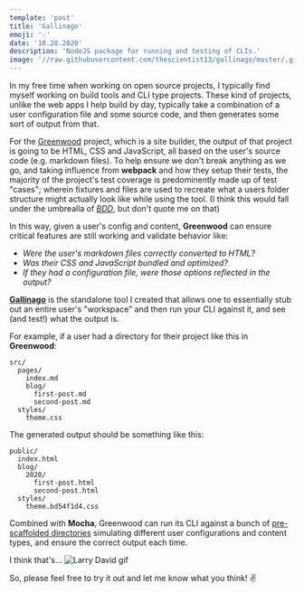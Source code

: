 ```yaml
---
template: 'post'
title: 'Gallinago'
emoji: '💡'
date: '10.28.2020'
description: 'NodeJS package for running and testing of CLIs.'
image: '//raw.githubusercontent.com/thescientist13/gallinago/master/.github/assets/gallinago.jpg'
---
```


In my free time when working on open source projects, I typically find myself working on build tools and CLI type projects.  These kind of projects, unlike the web apps I help build by day, typically take a combination of a user configuration file and some source code, and then generates some sort of output from that.  

For the [Greenwood](https://www.greenwoodjs.io/) project, which is a site builder, the output of that project is going to be HTML, CSS and JavaScript, all based on the user's source code (e.g. markdown files).  To help ensure we don't break anything as we go, and taking influence from **webpack** and how they setup their tests, the majority of the project's test coverage is predominently made up of test "cases"; wherein fixtures and files are used to recreate what a users folder structure might actually look like while using the tool.  (I think this would fall under the umbrealla of [_BDD_](https://en.wikipedia.org/wiki/Behavior-driven_development), but don't quote me on that)

In this way, given a user's config and content, **Greenwood** can ensure critical features are still working and validate behavior like:

* _Were the user's markdown files correctly converted to HTML?_
* _Was their CSS and JavaScript bundled and optimized?_
* _If they had a configuration file, were those options reflected in the output?_

<a href="https://github.com/thescientist13/gallinago" target="_blank" rel="noopener" onclick="getOutboundLink('https://github.com/thescientist13/gallinago');"><b>Gallinago</b></a> is the standalone tool I created that allows one to essentially stub out an entire user's "workspace" and then run your CLI against it, and see (and test!) what the output is.

For example, if a user had a directory for their project like this in **Greenwood**:
```
src/
  pages/
    index.md
    blog/
      first-post.md
      second-post.md
  styles/
    theme.css
```

The generated output should be something like this:
```
public/
  index.html
  blog/
    2020/
      first-post.html
      second-post.html
  styles/
    theme.bd54f1d4.css
```

Combined with **Mocha**, Greenwood can run its CLI against a bunch of [pre-scaffolded directories](https://github.com/ProjectEvergreen/greenwood/tree/master/packages/cli/test/cases) simulating different user configurations and content types, and ensure the correct output each time. 

I think that's...
<img alt="Larry David gif" src="//media.giphy.com/media/l1J9O9elEvuRjMyXu/giphy.gif">

So, please feel free to try it out and let me know what you think! ✌️